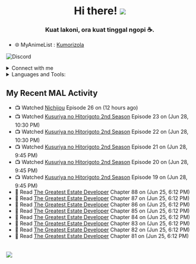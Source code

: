 <h1 align="center">Hi there! <img src="https://media.giphy.com/media/hvRJCLFzcasrR4ia7z/giphy.gif" width="25px"> </h1>
<h3 align="center">Kuat lakoni, ora kuat tinggal ngopi ☕.</h3>

- 🌐 MyAnimeList : [Kumorizola](https://myanimelist.net/animelist/Kumorizola)

![Discord](https://discord.c99.nl/widget/theme-1/761213268009943051.png)
<details>
      <summary>Connect with me</summary>
    <p align="left">
        <a href="https://www.instagram.com/kumorizola/" target="blank"><img align="center"
                src="https://raw.githubusercontent.com/rahuldkjain/github-profile-readme-generator/master/src/images/icons/Social/instagram.svg"
                alt="kumorizola" height="30" width="40" /></a>
        <a href="https://discord.com" target="blank"><img align="center"
                src="https://raw.githubusercontent.com/rahuldkjain/github-profile-readme-generator/master/src/images/icons/Social/discord.svg"
                alt="Kumori#5882" height="30" width="40" /></a>
    </p>
</details>

<details>
    <summary align="left">Languages and Tools:</summary>
<p align="left">
      <a href="https://www.w3schools.com/css/" target="_blank">
        <img src="https://raw.githubusercontent.com/devicons/devicon/master/icons/css3/css3-original-wordmark.svg"
            alt="css3" width="40" height="40" /> </a> <a href="https://www.w3.org/html/" target="_blank"> <img
            src="https://raw.githubusercontent.com/devicons/devicon/master/icons/html5/html5-original-wordmark.svg"
            alt="html5" width="40" height="40" /> </a> <a href="https://www.java.com" target="_blank"> <img
            src="https://raw.githubusercontent.com/devicons/devicon/master/icons/java/java-original.svg" alt="java"
            width="40" height="40" /> </a> <a href="https://developer.mozilla.org/en-US/docs/Web/JavaScript"
            target="_blank"> <img
            src="https://raw.githubusercontent.com/devicons/devicon/master/icons/javascript/javascript-original.svg"
            alt="javascript" width="40" height="40" /> </a> <a href="https://nodejs.org" target="_blank"> <img
            src="https://raw.githubusercontent.com/devicons/devicon/master/icons/nodejs/nodejs-original-wordmark.svg"
            alt="nodejs" width="40" height="40" /> </a> <a href="https://www.python.org" target="_blank"> <img
            src="https://raw.githubusercontent.com/devicons/devicon/master/icons/python/python-original.svg"
            alt="python" width="40" height="40" /> </a> <a href="https://www.typescriptlang.org/" target="_blank"> <img
            src="https://raw.githubusercontent.com/devicons/devicon/master/icons/typescript/typescript-original.svg" 
            alt="typescript" width="40" height="40" /> </a> <a href="https://www.photoshop.com/en" target="_blank"> <img
            src="https://upload.wikimedia.org/wikipedia/commons/a/af/Adobe_Photoshop_CC_icon.svg" alt="photoshop" width="40" height="40"/> </a>
            <a href="https://www.adobe.com/products/premiere.html" target="_blank"> <img
            src="https://upload.wikimedia.org/wikipedia/commons/4/40/Adobe_Premiere_Pro_CC_icon.svg" alt="Premiere pro" width="40" height="40"/> </a>
            <a href="https://www.adobe.com/in/products/illustrator.html" target="_blank"> <img 
            src="https://upload.wikimedia.org/wikipedia/commons/f/fb/Adobe_Illustrator_CC_icon.svg" alt="illustrator" width="40" height="40"/> </a>
      
 </details>
 
 <h2> My Recent MAL Activity</h2>
<!-- MAL_ACTIVITY:start -->

- 📺 Watched [Nichijou](https://MyAnimeList.net/anime.php?id=10165) Episode 26 on (12 hours ago)
- 📺 Watched [Kusuriya no Hitorigoto 2nd Season](https://MyAnimeList.net/anime.php?id=58514) Episode 23 on (Jun 28, 10:30 PM)
- 📺 Watched [Kusuriya no Hitorigoto 2nd Season](https://MyAnimeList.net/anime.php?id=58514) Episode 22 on (Jun 28, 10:30 PM)
- 📺 Watched [Kusuriya no Hitorigoto 2nd Season](https://MyAnimeList.net/anime.php?id=58514) Episode 21 on (Jun 28, 9:45 PM)
- 📺 Watched [Kusuriya no Hitorigoto 2nd Season](https://MyAnimeList.net/anime.php?id=58514) Episode 20 on (Jun 28, 9:45 PM)
- 📺 Watched [Kusuriya no Hitorigoto 2nd Season](https://MyAnimeList.net/anime.php?id=58514) Episode 19 on (Jun 28, 9:45 PM)
- 📖 Read [The Greatest Estate Developer](https://MyAnimeList.net/manga.php?id=147272) Chapter 88 on (Jun 25, 6:12 PM)
- 📖 Read [The Greatest Estate Developer](https://MyAnimeList.net/manga.php?id=147272) Chapter 87 on (Jun 25, 6:12 PM)
- 📖 Read [The Greatest Estate Developer](https://MyAnimeList.net/manga.php?id=147272) Chapter 86 on (Jun 25, 6:12 PM)
- 📖 Read [The Greatest Estate Developer](https://MyAnimeList.net/manga.php?id=147272) Chapter 85 on (Jun 25, 6:12 PM)
- 📖 Read [The Greatest Estate Developer](https://MyAnimeList.net/manga.php?id=147272) Chapter 84 on (Jun 25, 6:12 PM)
- 📖 Read [The Greatest Estate Developer](https://MyAnimeList.net/manga.php?id=147272) Chapter 83 on (Jun 25, 6:12 PM)
- 📖 Read [The Greatest Estate Developer](https://MyAnimeList.net/manga.php?id=147272) Chapter 82 on (Jun 25, 6:12 PM)
- 📖 Read [The Greatest Estate Developer](https://MyAnimeList.net/manga.php?id=147272) Chapter 81 on (Jun 25, 6:12 PM)

<!-- MAL_ACTIVITY:end -->

  
<h2 align="left"> <img src="https://media.discordapp.net/attachments/918405470073520168/919220018355523584/ezgif.com-gif-maker_1.gif">
